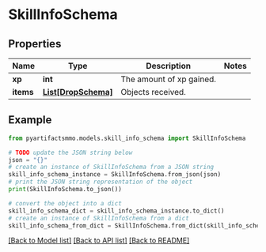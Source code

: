 # SkillInfoSchema


## Properties

Name | Type | Description | Notes
------------ | ------------- | ------------- | -------------
**xp** | **int** | The amount of xp gained. | 
**items** | [**List[DropSchema]**](DropSchema.md) | Objects received. | 

## Example

```python
from pyartifactsmmo.models.skill_info_schema import SkillInfoSchema

# TODO update the JSON string below
json = "{}"
# create an instance of SkillInfoSchema from a JSON string
skill_info_schema_instance = SkillInfoSchema.from_json(json)
# print the JSON string representation of the object
print(SkillInfoSchema.to_json())

# convert the object into a dict
skill_info_schema_dict = skill_info_schema_instance.to_dict()
# create an instance of SkillInfoSchema from a dict
skill_info_schema_from_dict = SkillInfoSchema.from_dict(skill_info_schema_dict)
```
[[Back to Model list]](../README.md#documentation-for-models) [[Back to API list]](../README.md#documentation-for-api-endpoints) [[Back to README]](../README.md)



